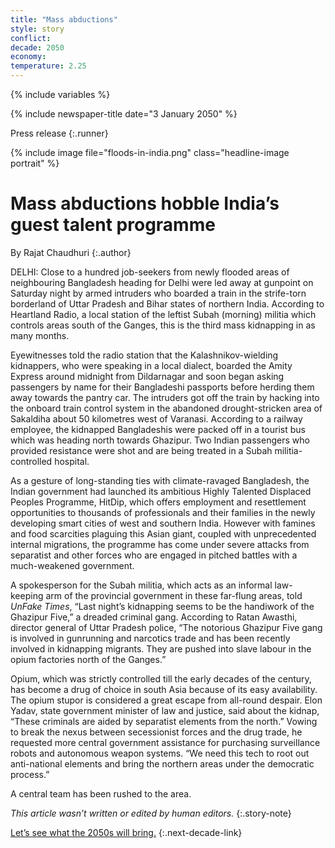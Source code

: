 ```yaml
---
title: "Mass abductions"
style: story
conflict: 
decade: 2050
economy: 
temperature: 2.25
---
```


{% include variables %}

{% include newspaper-title date="3 January 2050" %}

Press release
{:.runner}

{% include image file="floods-in-india.png" class="headline-image portrait" %}

# Mass abductions hobble India’s guest talent programme

By Rajat Chaudhuri
{:.author}

DELHI: Close to a hundred job-seekers from newly flooded areas of neighbouring Bangladesh heading for Delhi were led away at gunpoint on Saturday night by armed intruders who boarded a train in the strife-torn borderland of Uttar Pradesh and Bihar states of northern India. According to Heartland Radio, a local station of the leftist Subah (morning) militia which controls areas south of the Ganges, this is the third mass kidnapping in as many months.

Eyewitnesses told the radio station that the Kalashnikov-wielding kidnappers, who were speaking in a local dialect, boarded the Amity Express around midnight from Dildarnagar and soon began asking passengers by name for their Bangladeshi passports before herding them away towards the pantry car. The intruders got off the train by hacking into the onboard train control system in the abandoned drought-stricken area of Sakaldiha about 50&nbsp;kilometres west of Varanasi. According to a railway employee, the kidnapped Bangladeshis were packed off in a tourist bus which was heading north towards Ghazipur. Two Indian passengers who provided resistance were shot and are being treated in a Subah militia-controlled hospital.

As a gesture of long-standing ties with climate-ravaged Bangladesh, the Indian government had launched its ambitious Highly Talented Displaced Peoples Programme, HitDip, which offers employment and resettlement opportunities to thousands of professionals and their families in the newly developing smart cities of west and southern India. However with famines and food scarcities plaguing this Asian giant, coupled with unprecedented internal migrations, the programme has come under severe attacks from separatist and other forces who are engaged in pitched battles with a much-weakened government.

A spokesperson for the Subah militia, which acts as an informal law-keeping arm of the provincial government in these far-flung areas, told *UnFake Times*, “Last night’s kidnapping seems to be the handiwork of the Ghazipur Five,” a dreaded criminal gang. According to Ratan Awasthi, director general of Uttar Pradesh police, “The notorious Ghazipur Five gang is involved in gunrunning and narcotics trade and has been recently involved in kidnapping migrants. They are pushed into slave labour in the opium factories north of the Ganges.”

Opium, which was strictly controlled till the early decades of the century, has become a drug of choice in south Asia because of its easy availability. The opium stupor is considered a great escape from all-round despair. Elon Yadav, state government minister of law and justice, said about the kidnap, “These criminals are aided by separatist elements from the north.” Vowing to break the nexus between secessionist forces and the drug trade, he requested more central government assistance for purchasing surveillance robots and autonomous weapon systems. “We need this tech to root out anti-national elements and bring the northern areas under the democratic process.”

A central team has been rushed to the area.

*This article wasn’t written or edited by human editors.*
{:.story-note}

[Let’s see what the 2050s will bring.](chapter_last-ditch-geo-engineering.html)
{:.next-decade-link}
